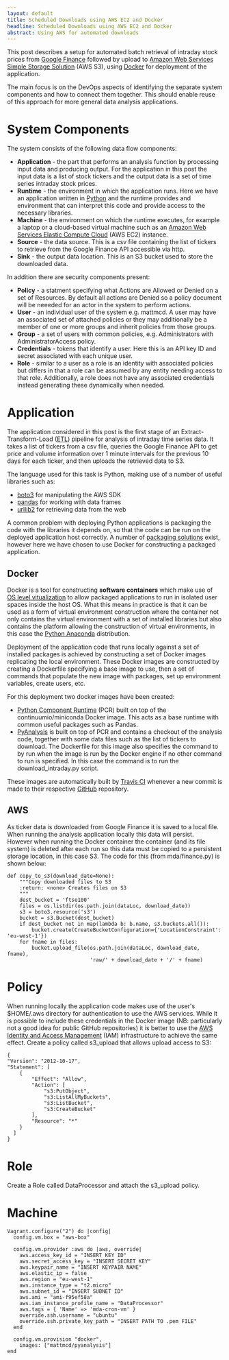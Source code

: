 ```yaml
---
layout: default
title: Scheduled Downloads using AWS EC2 and Docker
headline: Scheduled Downloads using AWS EC2 and Docker
abstract: Using AWS for automated downloads
---
```

This post describes a setup for automated batch retrieval of
intraday stock prices from [Google Finance](https://www.google.co.uk/finance) 
followed by upload to 
[Amazon Web Services Simple Storage Solution](https://aws.amazon.com/s3) (AWS S3),
using [Docker](https://www.docker.com) for deployment of the application.  

The main focus is on the DevOps aspects of identifying the separate system 
components and how to connect them together.  This should enable reuse of
this approach for more general data analysis applications. 

# System Components
The system consists of the following data flow components:

- __Application__ - the part that performs an analysis function by processing
  input data and producing output.  For the application in this post the
  input data is a list of stock tickers and the output data is a set of
  time series intraday stock prices.
- __Runtime__ - the environment in which the application runs.  Here we have
  an application written in [Python](https://www.python.org) and the
  runtime provides and environment that can interpret this code and provide
  access to the necessary libraries.
- __Machine__ - the environment on which the runtime executes, for
  example a laptop or a cloud-based virtual machine such as an 
[Amazon Web
  Services Elastic Compute Cloud](https://aws.amazon.com/ec2) (AWS EC2)
  instance.
- __Source__ - the data source.  This is a csv file containing the list of tickers to
  retrieve from the Google Finance API accessible via http.
- __Sink__ - the output data location.  This is an S3 bucket used to store
  the downloaded data.

In addition there are security components present:

- __Policy__ - a statment specifying what Actions are Allowed or Denied on a set
  of Resources.  By default all actions are Denied so a policy document
  will be neeeded for an actor in the system to perform actions.
- __User__ - an individual user of the system e.g. mattmcd.  A user may have
  an associated set of attached policies or they may additionally be a
  member of one or more groups and inherit policies from those groups.
- __Group__ - a set of users with common policies, e.g. Administrators with
  AdministratorAccess policy.  
- __Credentials__ - tokens that identify a user.  Here this is an API key ID
  and secret associated with each unique user.
- __Role__ - similar to a user as a role is an identity with associated
  policies but differs in that a role can be assumed by any entity needing
  access to that role.  Additionally, a role does not have any associated
  credentials instead generating these dynamically when needed.

# Application
The application considered in this post is the first stage of an Extract-Transform-Load ([ETL](https://en.wikipedia.org/wiki/Extract,_transform,_load)) pipeline for 
analysis of intraday time series data.  It takes a list of tickers from a csv file,
queries the Google Finance API to get price and volume information over 1 minute 
intervals for the previous 10 days for each ticker, and then uploads the retrieved data
to S3.

The language used for this task is Python, making use of a number of useful
libraries such as:

- [boto3](https://was.amazon.com/sdk-for-python) for manipulating the AWS SDK
- [pandas](https://pandas.pydata.org) for working with data frames
- [urllib2](https://docs.python.org/2/library/urllib2.html) for retrieving
  data from the web

A common problem with deploying Python applications is packaging 
the code with the libraries it depends on, so that the code can be run on
the deployed application host correctly.  A number of 
[packaging solutions](https://wiki.python.org/moin/deployment) exist,
however here we have chosen to use Docker for constructing a packaged
application.

## Docker
Docker is a tool for constructing __software containers__ which make use of [OS level vitualization](https://en.wikipedia.org/wiki/Operating-system-level_virtualization)
to allow packaged applications to run in isolated user spaces inside the 
host OS.  What this means in practice is that it can be used as a form of virtual
environment construction where the container not only contains the virtual environment
with a set of installed libraries but also contains the platform allowing the 
construction of virtual environments, in this case the 
[Python Anaconda](https://www.continuum.io/downloads) distribution.  

Deployment  of the application code that runs locally against a set of installed packages
is achieved by constructing a set of Docker images replicating the local 
environment.  These Docker images are constructed by creating a Dockerfile
specifying a base image to use, then a set of commands that populate the new image
with packages, set up environment variables, create users, etc.

For this deployment two docker images have been created:

- [Python Component Runtime](https://hub.docker.com/r/mattmcd/pcr/) (PCR) built on top of the continuumio/miniconda 
  Docker image.  This acts as a base runtime with common useful packages such as Pandas.
- [PyAnalysis](https://hub.docker.com/r/mattmcd/pyanalysis/) is built on top of PCR and contains a
  checkout of the analysis code, together with some data files such as the list of tickers to download.  The
  Dockerfile for this image also specifies the command to by run when the image is run by the Docker
  engine if no other command to run is specified.  In this case the command is to run the 
  download_intraday.py script.

These images are automatically built by [Travis CI](https://travis-ci.org/getting_started) whenever a new commit
is made to their respective [GitHub](https://github.com) repository.

## AWS
As ticker data is downloaded from Google Finance it is saved to a local file.
When running the analysis application locally this data will persist.  
However when running the Docker container the container (and its file system)
is deleted after each run so this data must be copied to a persistent storage 
location, in this case S3.  The code for this (from mda/finance.py) is shown below:

    def copy_to_s3(download_date=None):
        """Copy downloaded files to S3
        :return: <none> Creates files on S3
        """
        dest_bucket = 'ftse100'
        files = os.listdir(os.path.join(dataLoc, download_date))
        s3 = boto3.resource('s3')
        bucket = s3.Bucket(dest_bucket)
        if dest_bucket not in map(lambda b: b.name, s3.buckets.all()):
            bucket.create(CreateBucketConfiguration={'LocationConstraint': 'eu-west-1'})
        for fname in files:
            bucket.upload_file(os.path.join(dataLoc, download_date, fname),
                               'raw/' + download_date + '/' + fname)


# Policy
When running locally the application code makes use of the user's $HOME/.aws 
directory for authentication to use the AWS services.  While it is possible
to include these credentials in the Docker image (NB: particularly not a good
idea for public GitHub repositories) it is better to use the 
[AWS Identity and Access Management](https://aws.amazon.com/iam/) (IAM) infrastructure
to achieve the same effect.
Create a policy called s3\_upload that allows upload access to S3:

    {
    "Version": "2012-10-17",
    "Statement": [
        {
            "Effect": "Allow",
            "Action": [
                "s3:PutObject",
                "s3:ListAllMyBuckets",
                "s3:ListBucket",
                "s3:CreateBucket"
            ],
            "Resource": "*"
        }
      ]
    }

# Role 
Create a Role called DataProcessor and attach the s3\_upload policy. 

# Machine

    Vagrant.configure("2") do |config|
      config.vm.box = "aws-box"
      
      config.vm.provider :aws do |aws, override|
        aws.access_key_id = "INSERT KEY ID"
        aws.secret_access_key = "INSERT SECRET KEY"
        aws.keypair_name = "INSERT KEYPAIR NAME"
        aws.elastic_ip = false 
        aws.region = "eu-west-1"
        aws.instance_type = "t2.micro"
        aws.subnet_id = "INSERT SUBNET ID"
        aws.ami = "ami-f95ef58a"
        aws.iam_instance_profile_name = "DataProcessor"
        aws.tags = { 'Name' => 'mda-cron-vm' }
        override.ssh.username = "ubuntu"
        override.ssh.private_key_path = "INSERT PATH TO .pem FILE"
      end

      config.vm.provision "docker",
        images: ["mattmcd/pyanalysis"]
    end

